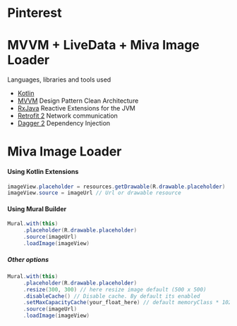 # Pinterest

# MVVM + LiveData + Miva Image Loader

Languages, libraries and tools used

- [Kotlin](https://kotlinlang.org/)
- [MVVM](https://www.toptal.com/android/android-apps-mvvm-with-clean-architecture) Design Pattern Clean Architecture
- [RxJava](https://github.com/ReactiveX/RxJava) Reactive Extensions for the JVM
- [Retrofit 2](http://square.github.io/retrofit/) Network communication
- [Dagger 2](http://google.github.io/dagger/) Dependency Injection


# Miva Image Loader

#### Using Kotlin Extensions
```java
imageView.placeholder = resources.getDrawable(R.drawable.placeholder)
imageView.source = imageUrl // Url or drawable resource
```
#### Using Mural Builder
```java
Mural.with(this)
     .placeholder(R.drawable.placeholder)
     .source(imageUrl)
     .loadImage(imageView)
```

##### Other options
```java
Mural.with(this)
     .placeholder(R.drawable.placeholder)
     .resize(300, 300) // here resize image default (500 x 500)
     .disableCache() // Disable cache. By default its enabled
     .setMaxCapacityCache(your_float_here) // default memoryClass * 1024 * 1024 as float
     .source(imageUrl)
     .loadImage(imageView)
